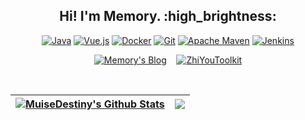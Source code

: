 <div align="center">
  <h2>Hi! I'm Memory. :high_brightness:</h2>
</div>


<div align="center">
  
  [![Java](https://img.shields.io/badge/java-%23ED8B00.svg?style=for-the-badge&logo=openjdk&logoColor=white)](https://www.oracle.com/cn/java/)
  [![Vue.js](https://img.shields.io/badge/vuejs-%2335495e.svg?style=for-the-badge&logo=vuedotjs&logoColor=%234FC08D)](https://cn.vuejs.org/)
  [![Docker](https://img.shields.io/badge/docker-%230db7ed.svg?style=for-the-badge&logo=docker&logoColor=white)](https://www.docker.com/get-started/)
  [![Git](https://img.shields.io/badge/git-%23F05033.svg?style=for-the-badge&logo=git&logoColor=white)](https://git-scm.com/)
  [![Apache Maven](https://img.shields.io/badge/Apache%20Maven-C71A36?style=for-the-badge&logo=Apache%20Maven&logoColor=white)](https://maven.apache.org/)
  [![Jenkins](https://img.shields.io/badge/jenkins-%232C5263.svg?style=for-the-badge&logo=jenkins&logoColor=white)](https://www.jenkins.io/zh/)

  [![Memory's Blog](https://img.shields.io/badge/Blog-@Memory-23fff.svg?style=flat-square)](https://memoryzy.pages.dev/)
  &nbsp;&nbsp;
  [![ZhiYouToolkit](https://img.shields.io/badge/IDEA%20Plugin-ZhiYouToolkit-0db7ed.svg?style=flat-square)](https://github.com/MemoryZy/ZhiYouToolkit)

<br/>
  
| <a href="https://github.com/MemoryZy"><img align="center" src="https://github-readme-stats.vercel.app/api?username=MemoryZy&show_icons=true&include_all_commits=true&theme=buefy&hide_border=true" alt="MuiseDestiny's Github Stats" /></a> | <a href="https://github.com/MemoryZy"><img align="center" src="https://github-readme-stats.vercel.app/api/top-langs/?username=MemoryZy&layout=compact&theme=buefy&hide_border=true" /></a> |
| ------------- | ------------- |

</div>
